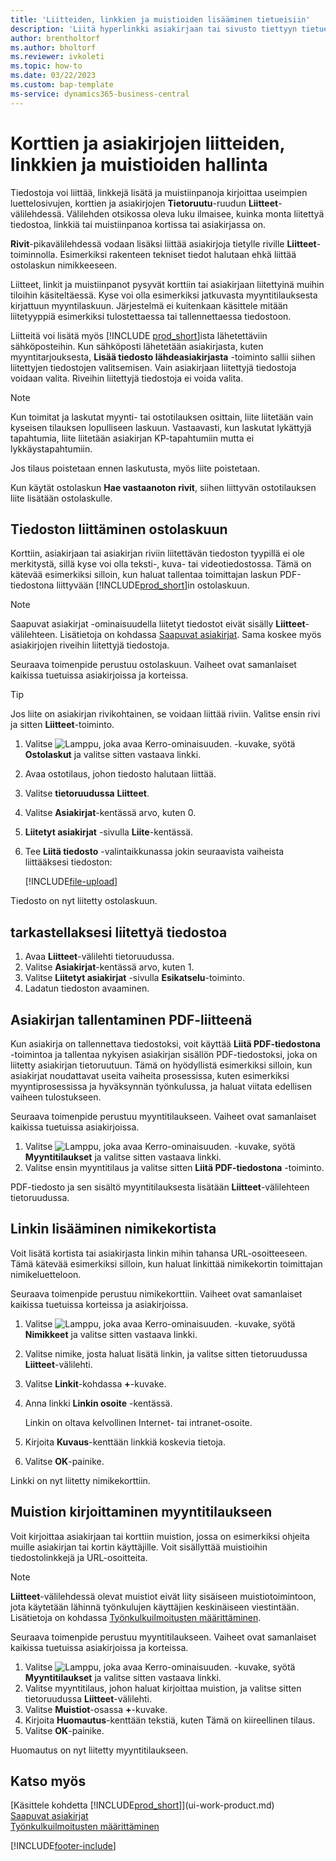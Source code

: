 ```yaml
---
title: 'Liitteiden, linkkien ja muistioiden lisääminen tietueisiin'
description: 'Liitä hyperlinkki asiakirjaan tai sivusto tiettyyn tietueeseen, kuten asiakkaaseen tai asiakirjaan.'
author: brentholtorf
ms.author: bholtorf
ms.reviewer: ivkoleti
ms.topic: how-to
ms.date: 03/22/2023
ms.custom: bap-template
ms-service: dynamics365-business-central
---
```

# <a name="manage-attachments-links-and-notes-on-cards-and-documents"></a>Korttien ja asiakirjojen liitteiden, linkkien ja muistioiden hallinta

Tiedostoja voi liittää, linkkejä lisätä ja muistiinpanoja kirjoittaa useimpien luettelosivujen, korttien ja asiakirjojen **Tietoruutu**-ruudun **Liitteet**-välilehdessä. Välilehden otsikossa oleva luku ilmaisee, kuinka monta liitettyä tiedostoa, linkkiä tai muistiinpanoa kortissa tai asiakirjassa on.

**Rivit**-pikavälilehdessä vodaan lisäksi liittää asiakirjoja tietylle riville **Liitteet**-toiminnolla. Esimerkiksi rakenteen tekniset tiedot halutaan ehkä liittää ostolaskun nimikkeeseen.

Liitteet, linkit ja muistiinpanot pysyvät korttiin tai asiakirjaan liitettyinä muihin tiloihin käsiteltäessä. Kyse voi olla esimerkiksi jatkuvasta myyntitilauksesta kirjattuun myyntilaskuun. Järjestelmä ei kuitenkaan käsittele mitään liitetyyppiä esimerkiksi tulostettaessa tai tallennettaessa tiedostoon.

Liitteitä voi lisätä myös [!INCLUDE [prod_short](includes/prod_short.md)]ista lähetettäviin sähköposteihin. Kun sähköposti lähetetään asiakirjasta, kuten myyntitarjouksesta, **Lisää tiedosto lähdeasiakirjasta** -toiminto sallii siihen liitettyjen tiedostojen valitsemisen. Vain asiakirjaan liitettyjä tiedostoja voidaan valita. Riveihin liitettyjä tiedostoja ei voida valita.

> [!NOTE]
> Kun toimitat ja laskutat myynti- tai ostotilauksen osittain, liite liitetään vain kyseisen tilauksen lopulliseen laskuun. Vastaavasti, kun laskutat lykättyjä tapahtumia, liite liitetään asiakirjan KP-tapahtumiin mutta ei lykkäystapahtumiin.
>
> Jos tilaus poistetaan ennen laskutusta, myös liite poistetaan.
>
> Kun käytät ostolaskun **Hae vastaanoton rivit**, siihen liittyvän ostotilauksen liite lisätään ostolaskulle.

## <a name="to-attach-a-file-to-a-purchase-invoice"></a>Tiedoston liittäminen ostolaskuun

Korttiin, asiakirjaan tai asiakirjan riviin liitettävän tiedoston tyypillä ei ole merkitystä, sillä kyse voi olla teksti-, kuva- tai videotiedostossa. Tämä on kätevää esimerkiksi silloin, kun haluat tallentaa toimittajan laskun PDF-tiedostona liittyvään [!INCLUDE[prod_short](includes/prod_short.md)]in ostolaskuun.

> [!NOTE]
> Saapuvat asiakirjat -ominaisuudella liitetyt tiedostot eivät sisälly **Liitteet**-välilehteen. Lisätietoja on kohdassa [Saapuvat asiakirjat](across-income-documents.md). Sama koskee myös asiakirjojen riveihin liitettyjä tiedostoja.

Seuraava toimenpide perustuu ostolaskuun. Vaiheet ovat samanlaiset kaikissa tuetuissa asiakirjoissa ja korteissa.

> [!TIP]
> Jos liite on asiakirjan rivikohtainen, se voidaan liittää riviin. Valitse ensin rivi ja sitten **Liitteet**-toiminto.

1. Valitse ![Lamppu, joka avaa Kerro-ominaisuuden.](media/ui-search/search_small.png "Kerro, mitä haluat tehdä") -kuvake, syötä **Ostolaskut** ja valitse sitten vastaava linkki.
2. Avaa ostotilaus, johon tiedosto halutaan liittää.
3. Valitse **tietoruudussa** **Liitteet**.
4. Valitse **Asiakirjat**-kentässä arvo, kuten 0.
5. **Liitetyt asiakirjat** -sivulla **Liite**-kentässä.
6. Tee **Liitä tiedosto** -valintaikkunassa jokin seuraavista vaiheista liittääksesi tiedoston:

   [!INCLUDE[file-upload](includes/file-upload.md)]

Tiedosto on nyt liitetty ostolaskuun.

## <a name="to-view-an-attached-file"></a>tarkastellaksesi liitettyä tiedostoa

1. Avaa **Liitteet**-välilehti tietoruudussa.
2. Valitse **Asiakirjat**-kentässä arvo, kuten 1.
3. Valitse **Liitetyt asiakirjat** -sivulla **Esikatselu**-toiminto.
4. Ladatun tiedoston avaaminen.

## <a name="to-save-a-document-as-a-pdf-attachment"></a>Asiakirjan tallentaminen PDF-liitteenä

Kun asiakirja on tallennettava tiedostoksi, voit käyttää **Liitä PDF-tiedostona** -toimintoa ja tallentaa nykyisen asiakirjan sisällön PDF-tiedostoksi, joka on liitetty asiakirjan tietoruutuun. Tämä on hyödyllistä esimerkiksi silloin, kun asiakirjat noudattavat useita vaiheita prosessissa, kuten esimerkiksi myyntiprosessissa ja hyväksynnän työnkulussa, ja haluat viitata edellisen vaiheen tulostukseen.

Seuraava toimenpide perustuu myyntitilaukseen. Vaiheet ovat samanlaiset kaikissa tuetuissa asiakirjoissa.

1. Valitse ![Lamppu, joka avaa Kerro-ominaisuuden.](media/ui-search/search_small.png "Kerro, mitä haluat tehdä") -kuvake, syötä **Myyntitilaukset** ja valitse sitten vastaava linkki.
2. Valitse ensin myyntitilaus ja valitse sitten **Liitä PDF-tiedostona** -toiminto.

PDF-tiedosto ja sen sisältö myyntitilauksesta lisätään **Liitteet**-välilehteen tietoruudussa.

## <a name="to-add-a-link-from-an-item-card"></a>Linkin lisääminen nimikekortista

Voit lisätä kortista tai asiakirjasta linkin mihin tahansa URL-osoitteeseen. Tämä kätevää esimerkiksi silloin, kun haluat linkittää nimikekortin toimittajan nimikeluetteloon.

Seuraava toimenpide perustuu nimikekorttiin. Vaiheet ovat samanlaiset kaikissa tuetuissa korteissa ja asiakirjoissa.

1. Valitse ![Lamppu, joka avaa Kerro-ominaisuuden.](media/ui-search/search_small.png "Kerro, mitä haluat tehdä") -kuvake, syötä **Nimikkeet** ja valitse sitten vastaava linkki.
2. Valitse nimike, josta haluat lisätä linkin, ja valitse sitten tietoruudussa **Liitteet**-välilehti.
3. Valitse **Linkit**-kohdassa **+**-kuvake.
4. Anna linkki **Linkin osoite** -kentässä.

    Linkin on oltava kelvollinen Internet- tai intranet-osoite.

5. Kirjoita **Kuvaus**-kenttään linkkiä koskevia tietoja.  
6. Valitse **OK**-painike.

Linkki on nyt liitetty nimikekorttiin.  

## <a name="to-write-a-note-on-a-sales-order"></a>Muistion kirjoittaminen myyntitilaukseen

Voit kirjoittaa asiakirjaan tai korttiin muistion, jossa on esimerkiksi ohjeita muille asiakirjan tai kortin käyttäjille. Voit sisällyttää muistioihin tiedostolinkkejä ja URL-osoitteita.

> [!NOTE]
> **Liitteet**-välilehdessä olevat muistiot eivät liity sisäiseen muistiotoimintoon, jota käytetään lähinnä työnkulujen käyttäjien keskinäiseen viestintään. Lisätietoja on kohdassa [Työnkulkuilmoitusten määrittäminen](across-setting-up-workflow-notifications.md).

Seuraava toimenpide perustuu myyntitilaukseen. Vaiheet ovat samanlaiset kaikissa tuetuissa asiakirjoissa ja korteissa.

1. Valitse ![Lamppu, joka avaa Kerro-ominaisuuden.](media/ui-search/search_small.png "Kerro, mitä haluat tehdä") -kuvake, syötä **Myyntitilaukset** ja valitse sitten vastaava linkki.
2. Valitse myyntitilaus, johon haluat kirjoittaa muistion, ja valitse sitten tietoruudussa **Liitteet**-välilehti.
3. Valitse **Muistiot**-osassa **+**-kuvake.
4. Kirjoita **Huomautus**-kenttään tekstiä, kuten Tämä on kiireellinen tilaus.
5. Valitse **OK**-painike.

Huomautus on nyt liitetty myyntitilaukseen.

## <a name="see-also"></a>Katso myös
[Käsittele kohdetta [!INCLUDE[prod_short](includes/prod_short.md)]](ui-work-product.md)  
[Saapuvat asiakirjat](across-income-documents.md)  
[Työnkulkuilmoitusten määrittäminen](across-setting-up-workflow-notifications.md)  


[!INCLUDE[footer-include](includes/footer-banner.md)]

